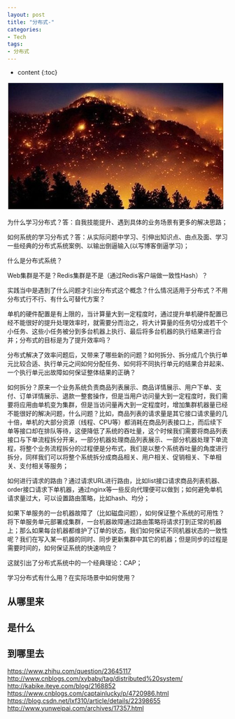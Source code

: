 ```yaml
---
layout: post
title: "分布式-"
categories: 
- Tech
tags:
- 分布式
---
```


* content
{:toc}

![distributed-system](/css/pics/2018-05-26-liao-yuan.jpg)

为什么学习分布式？答：自我技能提升、遇到具体的业务场景有更多的解决思路；

如何系统的学习分布式？答：从实际问题中学习、引伸出知识点、由点及面、学习一些经典的分布式系统案例、以输出倒逼输入(以写博客倒逼学习)；

什么是分布式系统？

Web集群是不是？Redis集群是不是（通过Redis客户端做一致性Hash）？

实践当中是遇到了什么问题才引出分布式这个概念？什么情况适用于分布式？不用分布式行不行、有什么可替代方案？

单机的硬件配置是有上限的，当计算量大到一定程度时，通过提升单机硬件配置已经不能很好的提升处理效率时，就需要分而治之，将大计算量的任务切分成若干个小任务、这些小任务被分到多台机器上执行、最后将多台机器的执行结果进行合并；分布式的目标是为了提升效率吗？

分布式解决了效率问题后，又带来了哪些新的问题？如何拆分、拆分成几个执行单元比较合适、执行单元之间如何分配任务、如何将不同执行单元的结果合并起来、一个执行单元出故障如何保证整体结果的正确？

如何拆分？原来一个业务系统负责商品列表展示、商品详情展示、用户下单、支付、订单详情展示、退款一整套操作，但是当用户访问量大到一定程度时，我们需要将应用由单机变为集群，但是当访问量再大到一定程度时，增加集群机器量已经不能很好的解决问题，什么问题？比如，商品列表的请求量是其它接口请求量的几十倍，单机的大部分资源（线程、CPU等）都消耗在商品列表接口上，而后续下单等接口却在排队等待，这便降低了系统的吞吐量，这个时候我们需要将商品列表接口与下单流程拆分开来，一部分机器处理商品列表展示、一部分机器处理下单流程，将整个业务流程拆分的过程便是分布式，我们是以整个系统吞吐量的角度进行拆分，同样我们可以将整个系统拆分成商品相关、用户相关、促销相关、下单相关、支付相关等服务；

如何进行请求的路由？通过请求URL进行路由，比如list接口请求商品列表机器、order接口请求下单机器，通过nginx等一些反向代理便可以做到；如何避免单机请求量过大，可以设置路由策略，比如hash、均分；

如果下单服务的一台机器故障了（比如磁盘问题），如何保证整个系统的可用性？将下单服务单元部署成集群，一台机器故障通过路由策略将请求打到正常的机器上；那么如果每台机器都维护了订单的状态，我们如何保证不同机器状态的一致性呢？我们在写入某一机器的同时、同步更新集群中其它的机器；但是同步的过程是需要时间的，如何保证系统的快速响应？

这就引出了分布式系统中的一个经典理论：CAP；

学习分布式有什么用？在实际场景中如何使用？

## 从哪里来

## 是什么

## 到哪里去


https://www.zhihu.com/question/23645117
http://www.cnblogs.com/xybaby/tag/distributed%20system/
http://kabike.iteye.com/blog/2168852
https://www.cnblogs.com/captainlucky/p/4720986.html
https://blog.csdn.net/lxf310/article/details/22398655
http://www.yunweipai.com/archives/17357.html
